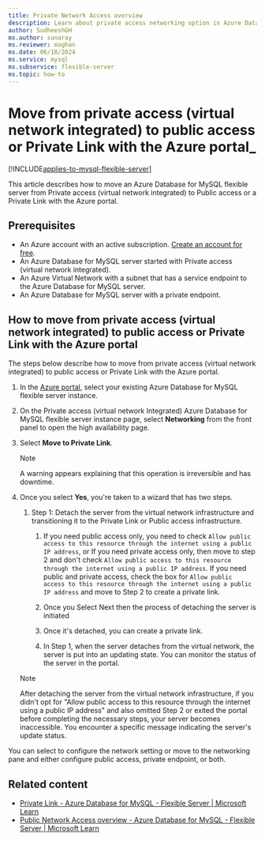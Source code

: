 ```yaml
---
title: Private Network Access overview
description: Learn about private access networking option in Azure Database for MySQL - Flexible Server.
author: SudheeshGH
ms.author: sunaray
ms.reviewer: maghan
ms.date: 06/18/2024
ms.service: mysql
ms.subservice: flexible-server
ms.topic: how-to
---
```


# Move from private access (virtual network integrated) to public access or Private Link with the Azure portal_

[!INCLUDE[applies-to-mysql-flexible-server](../includes/applies-to-mysql-flexible-server.md)]

This article describes how to move an Azure Database for MySQL flexible server from Private access (virtual network integrated) to Public access or a Private Link with the Azure portal.

## Prerequisites

- An Azure account with an active subscription. [Create an account for free](https://azure.microsoft.com/free/).
- An Azure Database for MySQL server started with Private access (virtual network integrated).
- An Azure Virtual Network with a subnet that has a service endpoint to the Azure Database for MySQL server.
- An Azure Database for MySQL server with a private endpoint.

## How to move from private access (virtual network integrated) to public access or Private Link with the Azure portal

The steps below describe how to move from private access (virtual network integrated) to public access or Private Link with the Azure portal.

1. In the [Azure portal](https://portal.azure.com/), select your existing Azure Database for MySQL flexible server instance.

1. On the Private access (virtual network Integrated) Azure Database for MySQL flexible server instance page, select **Networking** from the front panel to open the high availability page.

1. Select **Move to Private Link**.

   > [!NOTE]
   > A warning appears explaining that this operation is irreversible and has downtime.

1. Once you select **Yes**, you're taken to a wizard that has two steps.

   1. Step 1: Detach the server from the virtual network infrastructure and transitioning it to the Private Link or Public access infrastructure.

      1. If you need public access only, you need to check `Allow public access to this resource through the internet using a public IP address`, or If you need private access only, then move to step 2 and don't check `Allow public access to this resource through the internet using a public IP address`. If you need public and private access, check the box for `Allow public access to this resource through the internet using a public IP address` and move to Step 2 to create a private link.

      1. Once you Select Next then the process of detaching the server is initiated

      1. Once it's detached, you can create a private link.

      1. In Step 1, when the server detaches from the virtual network, the server is put into an updating state. You can monitor the status of the server in the portal.
 

   > [!NOTE]
   > After detaching the server from the virtual network infrastructure, if you didn't opt for "Allow public access to this resource through the internet using a public IP address" and also omitted Step 2 or exited the portal before completing the necessary steps, your server becomes inaccessible. You encounter a specific message indicating the server's update status.

You can select to configure the network setting or move to the networking pane and either configure public access, private endpoint, or both.

## Related content

- [Private Link - Azure Database for MySQL - Flexible Server | Microsoft Learn](/azure/mysql/flexible-server/concepts-networking-private-link)
- [Public Network Access overview - Azure Database for MySQL - Flexible Server | Microsoft Learn](/azure/mysql/flexible-server/concepts-networking-public)
